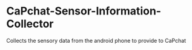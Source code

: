# CaPchat-Sensor-Information-Collector
Collects the sensory data from the android phone to provide to CaPchat
